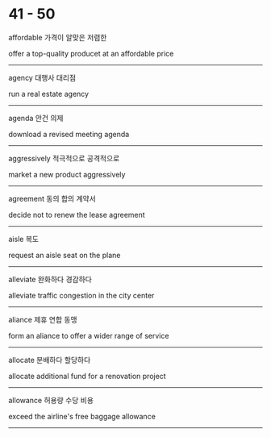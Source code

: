 # 41 - 50

affordable  가격이 알맞은 저렴한

offer a top-quality producet at an affordable price

---

agency 대행사 대리점

run a real estate agency

---

agenda 안건 의제

download a revised meeting agenda

---

aggressively 적극적으로 공격적으로

market a new product aggressively

---

agreement 동의 합의 계약서

decide not to renew the lease agreement

---

aisle 복도

request an aisle seat on the plane

---

alleviate 완화하다 경감하다

alleviate traffic congestion in the city center

---

aliance 제휴 연합 동맹

form an aliance to offer a wider range of service

---

allocate 분배하다 할당하다

allocate additional fund for a renovation project

---

allowance 허용량 수당 비용

exceed the airline's free baggage allowance

---